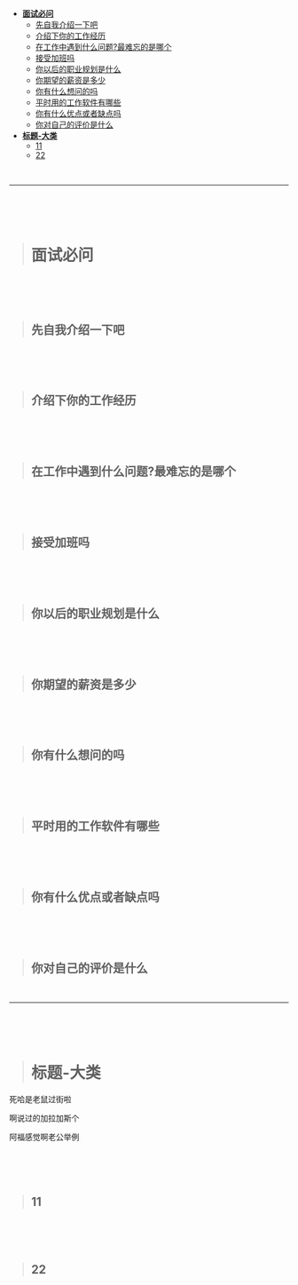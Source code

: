 > <h1 id=''></h1>
- [**面试必问**](#面试必问)
	- [先自我介绍一下吧](#先自我介绍一下吧)
	- [介绍下你的工作经历](#介绍下你的工作经历)
	- [在工作中遇到什么问题?最难忘的是哪个](#在工作中遇到什么问题?最难忘的是哪个)
	- [接受加班吗](#接受加班吗)
	- [你以后的职业规划是什么](你以后的职业规划是什么)
	- [你期望的薪资是多少](#你期望的薪资是多少)
	- [你有什么想问的吗](#你有什么想问的吗)
	- [平时用的工作软件有哪些](#平时用的工作软件有哪些)
	- [你有什么优点或者缺点吗](#你有什么优点或者缺点吗)
	- [你对自己的评价是什么](#你对自己的评价是什么)
- [**标题-大类**](#标题-大类)
	- [11](#11)
	- [22](#22)



<br/>

***
<br/><br/><br/>

> <h1 id='面试必问'>面试必问</h1>



<br/><br/><br/>

> <h2 id='先自我介绍一下吧'>先自我介绍一下吧</h2>





<br/><br/><br/>

> <h2 id='介绍下你的工作经历'>介绍下你的工作经历</h2>



<br/><br/><br/>


> <h2 id='在工作中遇到什么问题?最难忘的是哪个'>在工作中遇到什么问题?最难忘的是哪个</h2>






<br/><br/><br/>


> <h2 id='接受加班吗'>接受加班吗</h2>







<br/><br/><br/>


> <h2 id='你以后的职业规划是什么'>你以后的职业规划是什么</h2>





<br/><br/><br/>


> <h2 id='你期望的薪资是多少'>你期望的薪资是多少</h2>





<br/><br/><br/>


> <h2 id='你有什么想问的吗'>你有什么想问的吗</h2>




<br/><br/><br/>



> <h2 id='平时用的工作软件有哪些'>平时用的工作软件有哪些</h2>




<br/><br/><br/>


> <h2 id='你有什么优点或者缺点吗'>你有什么优点或者缺点吗</h2>




<br/><br/><br/>



> <h2 id='你对自己的评价是什么'>你对自己的评价是什么</h2>




<br/>

***

<br/><br/><br/>

> <h1 id='标题-大类'>标题-大类</h1>





死哈是老鼠过街啦

啊说过的加拉加斯个

阿福感觉啊老公举例



<br/><br/><br/>

> <h2 id='11'>11</h2>



<br/><br/><br/>

> <h2 id='222'>22</h2>





<br/><br/><br/>


> <h2 id=''></h2>

<br/><br/><br/>


> <h2 id=''></h2>




